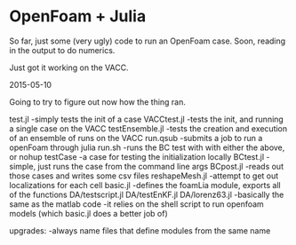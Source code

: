 OpenFoam + Julia
================

So far, just some (very ugly) code to run an OpenFoam case.
Soon, reading in the output to do numerics.

Just got it working on the VACC.

2015-05-10

Going to try to figure out now how the thing ran.

test.jl
-simply tests the init of a case
VACCtest.jl
-tests the init, and running a single case on the VACC
testEnsemble.jl 
-tests the creation and execution of an ensemble of runs on the VACC
run.qsub
-submits a job to run a openFoam through julia
run.sh
-runs the BC test with with either the above, or nohup
testCase
-a case for testing the initialization locally
BCtest.jl
-simple, just runs the case from the command line args
BCpost.jl
-reads out those cases and writes some csv files
reshapeMesh.jl
-attempt to get out localizations for each cell
basic.jl
-defines the foamLia module, exports all of the functions
DA/testscript.jl
DA/testEnKF.jl
DA/lorenz63.jl
-basically the same as the matlab code
-it relies on the shell script to run openfoam models (which basic.jl does a better job of)

upgrades:
-always name files that define modules from the same name

